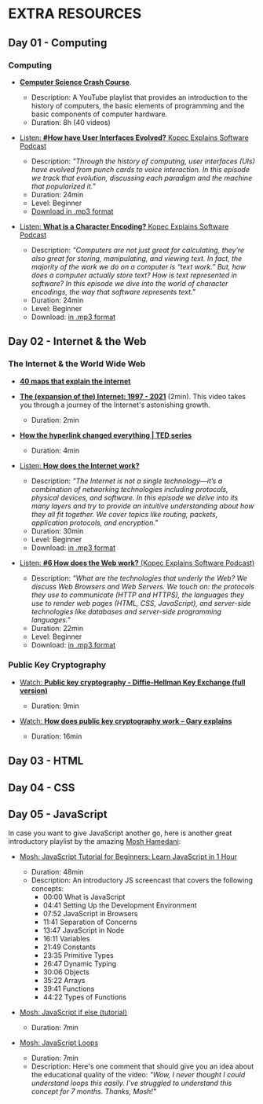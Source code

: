 # EXTRA RESOURCES

## Day 01 - Computing

  ### Computing

  - [**Computer Science Crash Course**](https://www.youtube.com/playlist?list=PL8dPuuaLjXtNlUrzyH5r6jN9ulIgZBpdo). 
    - Description: A YouTube playlist that provides an introduction to the history of computers, the basic elements of programming and the basic components of computer hardware.
    - Duration: 8h (40 videos)

  - [Listen: **#How have User Interfaces Evolved?** Kopec Explains Software Podcast](http://kopec.live/episode/39fd279799594649/how-have-uis-evolved-)
    - Description: _"Through the history of computing, user interfaces (UIs) have evolved from punch cards to voice interaction. In this episode we track that evolution, discussing each paradigm and the machine that popularized it."_ 
    - Duration: 24min
    - Level: Beginner
    - [Download in .mp3 format](https://pdcn.co/e/pinecast.com/listen/39fd2797-9959-4649-987e-e61dff48ccc8.mp3?source=direct&download&ext=asset.mp3)

  - [Listen: **What is a Character Encoding?** Kopec Explains Software Podcast](http://kopec.live/episode/d8ae81cf7d314abe/what-is-a-character-encoding-)
    - Description: _"Computers are not just great for calculating, they’re also great for storing, manipulating, and viewing text. In fact, the majority of the work we do on a computer is “text work.” But, how does a computer actually store text? How is text represented in software? In this episode we dive into the world of character encodings, the way that software represents text."_
    - Duration: 24min
    - Level: Beginner
    - Download: [in .mp3 format](https://pdcn.co/e/pinecast.com/listen/d8ae81cf-7d31-4abe-baf6-0da95eecdcfe.mp3?source=direct&download&ext=asset.mp3)

## Day 02 - Internet & the Web

  ### The Internet & the World Wide Web

  - [**40 maps that explain the internet**](https://www.vox.com/a/internet-maps)

  - [**The (expansion of the) Internet: 1997 - 2021**](https://www.youtube.com/watch?v=-L1Zs_1VPXA) (2min). This video takes you through a journey of the Internet's astonishing growth.
    - Duration: 2min

  - [**How the hyperlink changed everything | TED series**](https://www.youtube.com/watch?v=3Va3oY8pfSI)
    - Duration: 4min

  - [Listen: **How does the Internet work?**](http://kopec.live/episode/5a9a3bbb4411493a/how-does-the-internet-work-)
    - Description: _"The Internet is not a single technology—it’s a combination of networking technologies including protocols, physical devices, and software. In this episode we delve into its many layers and try to provide an intuitive understanding about how they all fit together. We cover topics like routing, packets, application protocols, and encryption."_
    - Duration: 30min
    - Level: Beginner
    - Download: [in .mp3 format](https://pdcn.co/e/pinecast.com/listen/5a9a3bbb-4411-493a-9fe3-30336c4abf3c.mp3?source=direct&download&ext=asset.mp3)

  - [Listen: **#6 How does the Web work?** (Kopec Explains Software Podcast)](http://kopec.live/episode/faffaffb63e34c2c/how-does-the-web-work-)
    - Description: _"What are the technologies that underly the Web? We discuss Web Browsers and Web Servers. We touch on: the protocols they use to communicate (HTTP and HTTPS), the languages they use to render web pages (HTML, CSS, JavaScript), and server-side technologies like databases and server-side programming languages."_
    - Duration: 22min
    - Level: Beginner
    - Download: [in .mp3 format](https://pdcn.co/e/pinecast.com/listen/faffaffb-63e3-4c2c-a0fb-72c11fed390c.mp3?source=direct&download&ext=asset.mp3)

  ### Public Key Cryptography

  - [Watch: **Public key cryptography - Diffie-Hellman Key Exchange (full version)**](https://www.youtube.com/watch?v=YEBfamv-_do)
    - Duration: 9min

  - [Watch: **How does public key cryptography work – Gary explains**](https://www.youtube.com/watch?v=rLiEA06Bcic)
    - Duration: 16min

## Day 03 - HTML

## Day 04 - CSS

## Day 05 - JavaScript

  In case you want to give JavaScript another go, here is another great introductory playlist by the amazing [Mosh Hamedani](https://codewithmosh.com/):

  - [Mosh: JavaScript Tutorial for Beginners: Learn JavaScript in 1 Hour](https://www.youtube.com/watch?v=W6NZfCO5SIk)
    - Duration: 48min
    - Description: An introductory JS screencast that covers the following concepts: 
      - 00:00 What is JavaScript
      - 04:41 Setting Up the Development Environment 
      - 07:52 JavaScript in Browsers
      - 11:41 Separation of Concerns
      - 13:47 JavaScript in Node
      - 16:11 Variables
      - 21:49 Constants
      - 23:35 Primitive Types 
      - 26:47 Dynamic Typing 
      - 30:06 Objects
      - 35:22 Arrays
      - 39:41 Functions
      - 44:22 Types of Functions 

  - [Mosh: JavaScript if else (tutorial)](https://www.youtube.com/watch?v=IsG4Xd6LlsM)
    - Duration: 7min
    
  - [Mosh: JavaScript Loops](https://www.youtube.com/watch?v=s9wW2PpJsmQ)
    - Duration: 7min
    - Description: Here's one comment that should give you an idea about the educational quality of the video: _"Wow, I never thought I could understand loops this easily. I've struggled to understand this concept for 7 months. Thanks, Mosh!"_